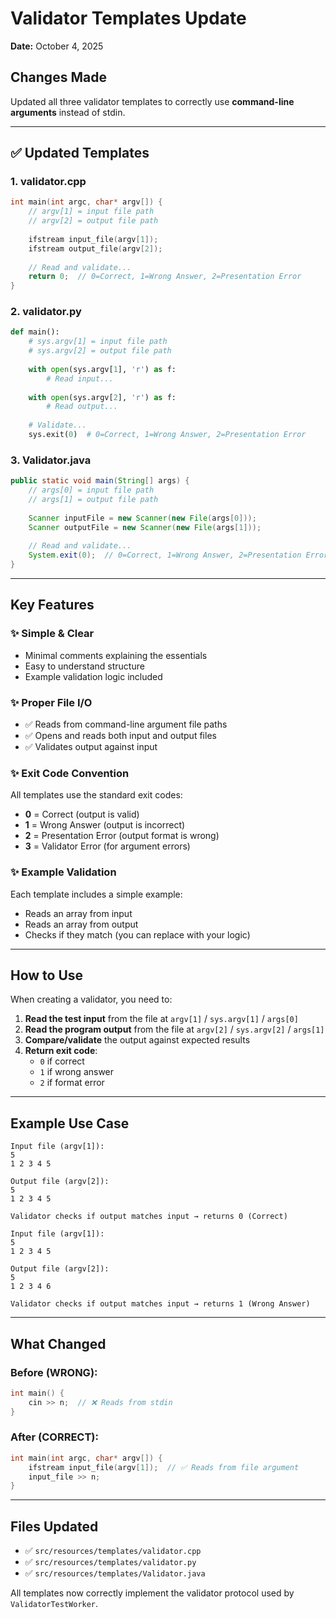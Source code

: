 # Validator Templates Update

**Date:** October 4, 2025

## Changes Made

Updated all three validator templates to correctly use **command-line arguments** instead of stdin.

---

## ✅ Updated Templates

### 1. validator.cpp
```cpp
int main(int argc, char* argv[]) {
    // argv[1] = input file path
    // argv[2] = output file path
    
    ifstream input_file(argv[1]);
    ifstream output_file(argv[2]);
    
    // Read and validate...
    return 0;  // 0=Correct, 1=Wrong Answer, 2=Presentation Error
}
```

### 2. validator.py
```python
def main():
    # sys.argv[1] = input file path
    # sys.argv[2] = output file path
    
    with open(sys.argv[1], 'r') as f:
        # Read input...
    
    with open(sys.argv[2], 'r') as f:
        # Read output...
    
    # Validate...
    sys.exit(0)  # 0=Correct, 1=Wrong Answer, 2=Presentation Error
```

### 3. Validator.java
```java
public static void main(String[] args) {
    // args[0] = input file path
    // args[1] = output file path
    
    Scanner inputFile = new Scanner(new File(args[0]));
    Scanner outputFile = new Scanner(new File(args[1]));
    
    // Read and validate...
    System.exit(0);  // 0=Correct, 1=Wrong Answer, 2=Presentation Error
}
```

---

## Key Features

### ✨ Simple & Clear
- Minimal comments explaining the essentials
- Easy to understand structure
- Example validation logic included

### ✨ Proper File I/O
- ✅ Reads from command-line argument file paths
- ✅ Opens and reads both input and output files
- ✅ Validates output against input

### ✨ Exit Code Convention
All templates use the standard exit codes:
- **0** = Correct (output is valid)
- **1** = Wrong Answer (output is incorrect)
- **2** = Presentation Error (output format is wrong)
- **3** = Validator Error (for argument errors)

### ✨ Example Validation
Each template includes a simple example:
- Reads an array from input
- Reads an array from output
- Checks if they match (you can replace with your logic)

---

## How to Use

When creating a validator, you need to:

1. **Read the test input** from the file at `argv[1]` / `sys.argv[1]` / `args[0]`
2. **Read the program output** from the file at `argv[2]` / `sys.argv[2]` / `args[1]`
3. **Compare/validate** the output against expected results
4. **Return exit code**:
   - `0` if correct
   - `1` if wrong answer
   - `2` if format error

---

## Example Use Case

```
Input file (argv[1]):
5
1 2 3 4 5

Output file (argv[2]):
5
1 2 3 4 5

Validator checks if output matches input → returns 0 (Correct)
```

```
Input file (argv[1]):
5
1 2 3 4 5

Output file (argv[2]):
5
1 2 3 4 6

Validator checks if output matches input → returns 1 (Wrong Answer)
```

---

## What Changed

### Before (WRONG):
```cpp
int main() {
    cin >> n;  // ❌ Reads from stdin
}
```

### After (CORRECT):
```cpp
int main(int argc, char* argv[]) {
    ifstream input_file(argv[1]);  // ✅ Reads from file argument
    input_file >> n;
}
```

---

## Files Updated

- ✅ `src/resources/templates/validator.cpp`
- ✅ `src/resources/templates/validator.py`
- ✅ `src/resources/templates/Validator.java`

All templates now correctly implement the validator protocol used by `ValidatorTestWorker`.
